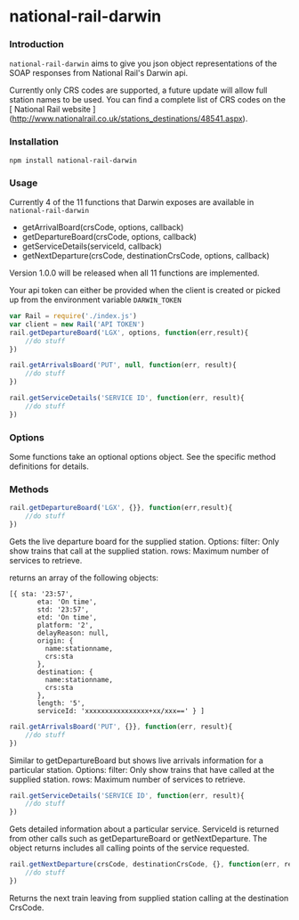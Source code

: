 # national-rail-darwin

### Introduction

`national-rail-darwin` aims to give you json object representations of the SOAP responses from National Rail's Darwin api. 

Currently only CRS codes are supported, a future update will allow full station names to be used. You can find a complete list of CRS codes on the [ National Rail website ] (http://www.nationalrail.co.uk/stations_destinations/48541.aspx).

### Installation

```
npm install national-rail-darwin
```

### Usage

Currently 4 of the 11 functions that Darwin exposes are available in `national-rail-darwin`
- getArrivalBoard(crsCode, options, callback)
- getDepartureBoard(crsCode, options, callback)
- getServiceDetails(serviceId, callback)
- getNextDeparture(crsCode, destinationCrsCode, options, callback)

Version 1.0.0 will be released when all 11 functions are implemented.

Your api token can either be provided when the client is created or picked up from the environment variable `DARWIN_TOKEN`

```javascript
var Rail = require('./index.js')
var client = new Rail('API TOKEN')
rail.getDepartureBoard('LGX', options, function(err,result){
	//do stuff
})

rail.getArrivalsBoard('PUT', null, function(err, result){
	//do stuff
})

rail.getServiceDetails('SERVICE ID', function(err, result){
	//do stuff
})
```

### Options

Some functions take an optional options object. See the specific method definitions for details.

### Methods

```javascript
rail.getDepartureBoard('LGX', {}}, function(err,result){
    //do stuff
})
```

Gets the live departure board for the supplied station. 
Options:
filter: Only show trains that call at the supplied station.
rows: Maximum number of services to retrieve.

returns an array of the following objects:
```
[{ sta: '23:57',
       eta: 'On time',
       std: '23:57',
       etd: 'On time',
       platform: '2',
       delayReason: null,
       origin: {
         name:stationname,
         crs:sta
       },
       destination: {
         name:stationname,
         crs:sta
       },
       length: '5',
       serviceId: 'xxxxxxxxxxxxxxxx+xx/xxx==' } ]
```

```javascript
rail.getArrivalsBoard('PUT', {}}, function(err, result){
    //do stuff
})
```
Similar to getDepartureBoard but shows live arrivals information for a particular station.
Options:
filter: Only show trains that have called at the supplied station.
rows: Maximum number of services to retrieve.


```javascript
rail.getServiceDetails('SERVICE ID', function(err, result){
    //do stuff
})
```

Gets detailed information about a particular service. ServiceId is returned from other calls such as getDepartureBoard or getNextDeparture. The object returns includes all calling points of the service requested.

```javascript
rail.getNextDeparture(crsCode, destinationCrsCode, {}, function(err, result){
    //do stuff
})
```
Returns the next train leaving from supplied station calling at the destination CrsCode.
